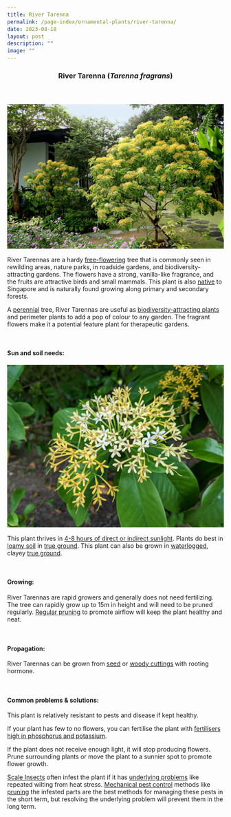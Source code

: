 ```yaml
---
title: River Tarenna
permalink: /page-index/ornamental-plants/river-tarenna/
date: 2023-08-18
layout: post
description: ""
image: ""
---
```

<header> 
	<h3>River Tarenna (<em>Tarenna fragrans</em>)</h3> 
</header>

<section>
	<img title="River Tarenna trees in full bloom. Photo by Flora and Fauna web." src="/images/Plants/rivertarenna_ffw.jpg">
	<p>River Tarennas are a hardy <a href="/learn-more-about-gardening/glossary/#f">free-flowering</a> tree that is commonly seen in rewilding areas, nature parks, in roadside gardens, and biodiversity-attracting gardens. The flowers have a strong, vanilla-like fragrance, and the fruits are attractive birds and small mammals. This plant is also <a href="/page-index/glossary/native-plants/">native</a> to Singapore and is naturally found growing along primary and secondary forests.</p>
	<p>A <a href="/learn-more-about-gardening/glossary/#p">perennial</a> tree, River Tarennas are useful as <a href="/page-index/glossary/biodiversity-attracting-plants/">biodiversity-attracting plants</a> and perimeter plants to add a pop of colour to any garden. The fragrant flowers make it a potential feature plant for therapeutic gardens.</p>
	 <br> 
</section> 
 
<section> 
  <h4>Sun and soil needs:</h4> 
	<img title="River Tarenna flowers photo by Jacqueline Chua." src="/images/Plants/rivertarenna_4%20(3)_jacquelinechua.jpg">
  <p>This plant thrives in <a href="/page-index/horticulture-techniques/gauging-light/">4-8 hours of direct or indirect sunlight</a>. Plants do best in <a href="/page-index/horticulture-techniques/soil/">loamy soil</a> in <a href="/page-index/horticulture-techniques/true-ground/">true ground</a>. This plant can also be grown in <a href="/page-index/plant-problems/waterlogging/">waterlogged</a>, clayey <a href="/page-index/horticulture-techniques/true-ground/">true ground</a>.</p> 
	<br>
</section>

<section> 
  <h4>Growing:</h4> 
	<p>River Tarennas are rapid growers and generally does not need fertilizing. The tree can rapidly grow up to 15m in height and will need to be pruned regularly. <a href="/page-index/horticulture-techniques/pruning/">Regular pruning</a> to promote airflow will keep the plant healthy and neat.</p> 
	<br> 
</section> 

<section> 
  <h4>Propagation:</h4> 
	<p>River Tarennas can be grown from <a href="/page-index/horticulture-techniques/propagating-by-seed/">seed</a> or <a href="/page-index/horticulture-techniques/propagating-by-cuttings/">woody cuttings</a> with rooting hormone.</p> 
	<br> 
</section> 
 
<section> 
  <h4>Common problems &amp; solutions:</h4> 
	<p>This plant is relatively resistant to pests and disease if kept healthy.</p>
	<p>If your plant has few to no flowers, you can fertilise the plant with <a href="/page-index/horticulture-techniques/fertilising/">fertilisers high in phosphorus and potassium</a>.</p>
	<p>If the plant does not receive enough light, it will stop producing flowers. Prune surrounding plants or move the plant to a sunnier spot to promote flower growth.</p>
	<p> <a href="/page-index/pests/scale-insects/">Scale Insects</a> often infest the plant if it has <a href="/learn-more-about-gardening/plant-problems/">underlying problems</a> like repeated wilting from heat stress. <a href="/horticulture-techniques/pest-control/">Mechanical pest control</a> methods like <a href="/page-index/horticulture-techniques/pruning/">pruning</a> the infested parts are the best methods for managing these pests in the short term, but resolving the underlying problem will prevent them in the long term.</p>
	<br> 
</section>